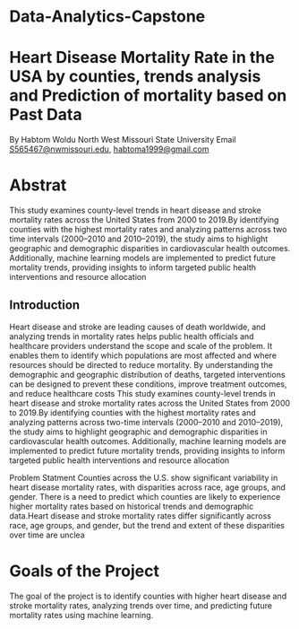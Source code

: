 # Data-Analytics-Capstone
# Heart Disease Mortality Rate in the USA by counties, trends analysis and Prediction of mortality based on Past Data 
 By Habtom Woldu 
 North West Missouri State University 
 Email S565467@nwmissouri.edu, habtoma1999@gmail.com

# Abstrat 
This study examines county-level trends in heart disease and stroke mortality rates across the United States from 2000 to 2019.By identifying counties with the highest mortality rates and analyzing patterns across two time intervals (2000–2010 and 2010–2019), the study aims to highlight geographic and demographic disparities in cardiovascular health outcomes. Additionally, machine learning models are implemented to predict future mortality trends, providing insights to inform targeted public health interventions and resource allocation

## Introduction 
Heart disease and stroke are leading causes of death worldwide, and analyzing trends in mortality rates helps public health officials and healthcare providers understand the scope and scale of the problem. It enables them to identify which populations are most affected and where resources should be directed to reduce mortality.
By understanding the demographic and geographic distribution of deaths, targeted interventions can be designed to prevent these conditions, improve treatment outcomes, and reduce healthcare costs
This study examines county-level trends in heart disease and stroke mortality rates across the United States from 2000 to 2019.By identifying counties with the highest mortality rates and analyzing patterns across two-time intervals (2000–2010 and 2010–2019), the study aims to highlight geographic and demographic disparities in cardiovascular health outcomes. Additionally, machine learning models are implemented to predict future mortality trends, providing insights to inform targeted public health interventions and resource allocation

 Problem Statment 
Counties across the U.S. show significant variability in heart disease mortality rates, with disparities across race, age groups, and gender. There is a need to predict which counties are likely to experience higher mortality rates based on historical trends and demographic data.Heart disease and stroke mortality rates differ significantly across race, age groups, and gender, but the trend and extent of these disparities over time are unclea
# Goals of the Project
The goal of the project is to identify counties with higher heart disease and stroke mortality rates, analyzing trends over time, and predicting future mortality rates using machine learning.
